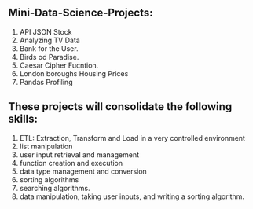 ## Mini-Data-Science-Projects: 

  1. API JSON Stock
  2. Analyzing TV Data
  3. Bank for the User.
  4. Birds od Paradise.
  5. Caesar Cipher Fucntion.
  6. London boroughs Housing Prices
  7. Pandas Profiling
  
## These projects will consolidate the following skills:
  1. ETL: Extraction, Transform and Load in a very controlled environment
  2. list manipulation
  3. user input retrieval and management
  4. function creation and execution
  5. data type management and conversion
  6. sorting algorithms
  7. searching algorithms.
  8. data manipulation, taking user inputs, and writing a sorting algorithm.

